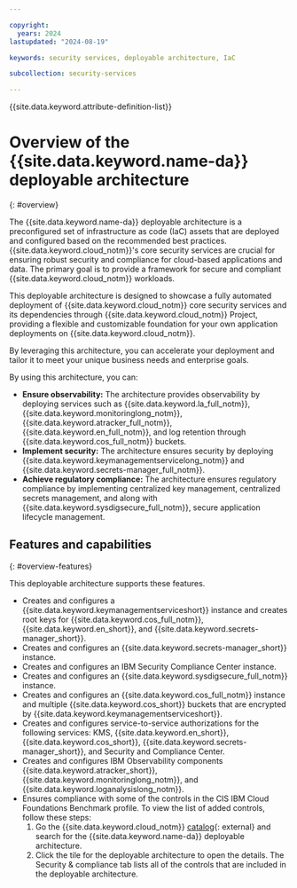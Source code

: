 ```yaml
---

copyright:
  years: 2024
lastupdated: "2024-08-19"

keywords: security services, deployable architecture, IaC

subcollection: security-services

---
```


{{site.data.keyword.attribute-definition-list}}

# Overview of the {{site.data.keyword.name-da}} deployable architecture
{: #overview}

The {{site.data.keyword.name-da}} deployable architecture is a preconfigured set of infrastructure as code (IaC) assets that are deployed and configured based on the recommended best practices. {{site.data.keyword.cloud_notm}}'s core security services are crucial for ensuring robust security and compliance for cloud-based applications and data. The primary goal is to provide a framework for secure and compliant {{site.data.keyword.cloud_notm}} workloads.

This deployable architecture is designed to showcase a fully automated deployment of {{site.data.keyword.cloud_notm}} core security services and its dependencies through {{site.data.keyword.cloud_notm}} Project, providing a flexible and customizable foundation for your own application deployments on {{site.data.keyword.cloud_notm}}.

By leveraging this architecture, you can accelerate your deployment and tailor it to meet your unique business needs and enterprise goals.

By using this architecture, you can:



* **Ensure observability:** The architecture provides observability by deploying services such as {{site.data.keyword.la_full_notm}}, {{site.data.keyword.monitoringlong_notm}}, {{site.data.keyword.atracker_full_notm}}, {{site.data.keyword.en_full_notm}}, and log retention through {{site.data.keyword.cos_full_notm}} buckets.
* **Implement security:** The architecture ensures security by deploying {{site.data.keyword.keymanagementservicelong_notm}} and {{site.data.keyword.secrets-manager_full_notm}}.
* **Achieve regulatory compliance:** The architecture ensures regulatory compliance by implementing centralized key management, centralized secrets management, and along with {{site.data.keyword.sysdigsecure_full_notm}}, secure application lifecycle management.

## Features and capabilities
{: #overview-features}

This deployable architecture supports these features.

* Creates and configures a {{site.data.keyword.keymanagementserviceshort}} instance and creates root keys for {{site.data.keyword.cos_full_notm}}, {{site.data.keyword.en_short}}, and {{site.data.keyword.secrets-manager_short}}.
* Creates and configures an {{site.data.keyword.secrets-manager_short}} instance.
* Creates and configures an IBM Security Compliance Center instance.
* Creates and configures an {{site.data.keyword.sysdigsecure_full_notm}} instance.
* Creates and configures an {{site.data.keyword.cos_full_notm}} instance and multiple {{site.data.keyword.cos_short}} buckets that are encrypted by {{site.data.keyword.keymanagementserviceshort}}.
* Creates and configures service-to-service authorizations for the following services: KMS, {{site.data.keyword.en_short}}, {{site.data.keyword.cos_short}}, {{site.data.keyword.secrets-manager_short}}, and Security and Compliance Center.
* Creates and configures IBM Observability components {{site.data.keyword.atracker_short}}, {{site.data.keyword.monitoringlong_notm}}, and {{site.data.keyword.loganalysislong_notm}}.
* Ensures compliance with some of the controls in the CIS IBM Cloud Foundations Benchmark profile. To view the list of added controls, follow these steps:
    1.  Go the {{site.data.keyword.cloud_notm}} [catalog](/catalog#reference_architecture){: external} and search for the {{site.data.keyword.name-da}} deployable architecture.
    1.  Click the tile for the deployable architecture to open the details. The Security & compliance tab lists all of the controls that are included in the deployable architecture.
